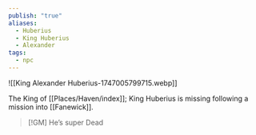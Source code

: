 ```yaml
---
publish: "true"
aliases:
  - Huberius
  - King Huberius
  - Alexander
tags:
  - npc
---
```

![[King Alexander Huberius-1747005799715.webp]]

The King of [[Places/Haven/index]]; King Huberius is missing following a mission into [[Fanewick]].

> [!GM] He’s super Dead

